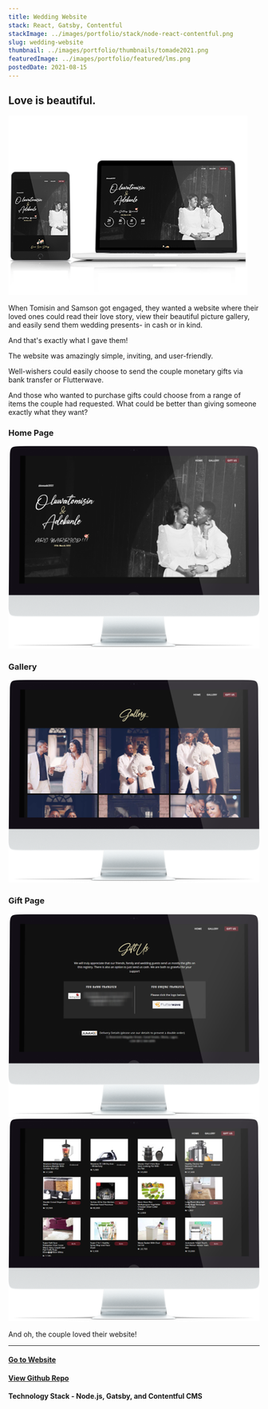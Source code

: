 ```yaml
---
title: Wedding Website
stack: React, Gatsby, Contentful
stackImage: ../images/portfolio/stack/node-react-contentful.png
slug: wedding-website
thumbnail: ../images/portfolio/thumbnails/tomade2021.png
featuredImage: ../images/portfolio/featured/lms.png
postedDate: 2021-08-15
---
```


## Love is beautiful.

![Landing Page ](../images/portfolio/thumbnails/tomade2021.png)

When Tomisin and Samson got engaged, they wanted a website where their loved ones could read their love story, view their beautiful picture gallery, and easily send them wedding presents- in cash or in kind.

And that's exactly what I gave them!

The website was amazingly simple, inviting, and user-friendly.

Well-wishers could easily choose to send the couple monetary gifts via bank transfer or Flutterwave.

And those who wanted to purchase gifts could choose from a range of items the couple had requested. What could be better than giving someone exactly what they want?

### Home Page

![Landing Page ](../images/portfolio/featured/tomade/home-page.png)

### Gallery

![Gallery Page ](../images/portfolio/featured/tomade/gallery.png)

### Gift Page

![Gift Page ](../images/portfolio/featured/tomade/gift-page-top.png)
![Gift Page ](../images/portfolio/featured/tomade/gift-page-bottom.png)

And oh, the couple loved their website!
<br />

<hr />

#### [Go to Website](https://tomade2021.netlify.com/ "Samson & Tomisin")

#### [View Github Repo](https://github.com/omob/tomade2021/ "Tomade2021")

#### Technology Stack - Node.js, Gatsby, and Contentful CMS

